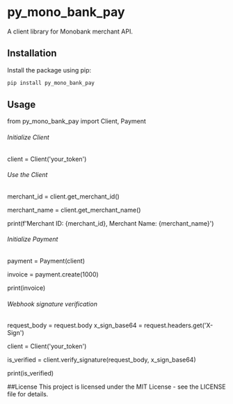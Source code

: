 # py_mono_bank_pay

A client library for Monobank merchant API.

## Installation

Install the package using pip:

```sh
pip install py_mono_bank_pay
```

## Usage

from py_mono_bank_pay import Client, Payment

###### Initialize Client

client = Client('your_token')

###### Use the Client

merchant_id = client.get_merchant_id()

merchant_name = client.get_merchant_name()

print(f'Merchant ID: {merchant_id}, Merchant Name: {merchant_name}')

###### Initialize Payment

payment = Payment(client)

invoice = payment.create(1000)

print(invoice)

###### Webhook signature verification

request_body = request.body
x_sign_base64 = request.headers.get('X-Sign')

client = Client('your_token')

is_verified = client.verify_signature(request_body, x_sign_base64)

print(is_verified)


##License
This project is licensed under the MIT License - see the LICENSE file for details.
